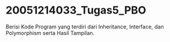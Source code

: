 # 20051214033_Tugas5_PBO
Berisi Kode Program yang terdiri dari Inheritance, Interface, dan Polymorphism serta Hasil Tampilan.
